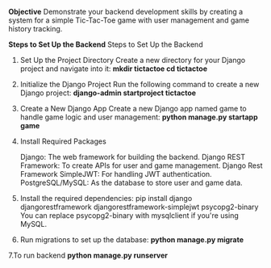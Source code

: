 **Objective**
Demonstrate your backend development skills by creating a system for a simple Tic-Tac-Toe game with
user management and game history tracking.

**Steps to Set Up the Backend**
Steps to Set Up the Backend
1. Set Up the Project Directory
    Create a new directory for your Django project and navigate into it:
        **mkdir tictactoe
        cd tictactoe**
2. Initialize the Django Project
    Run the following command to create a new Django project:
        **django-admin startproject tictactoe**
3. Create a New Django App
    Create a new Django app named game to handle game logic and user management:
          **python manage.py startapp game**
4. Install Required Packages
    
    Django: The web framework for building the backend.
    Django REST Framework: To create APIs for user and game management.
    Django Rest Framework SimpleJWT: For handling JWT authentication.
    PostgreSQL/MySQL: As the database to store user and game data.
5. Install the required dependencies:
    pip install django djangorestframework djangorestframework-simplejwt psycopg2-binary
    You can replace psycopg2-binary with mysqlclient if you're using MySQL.

6. Run migrations to set up the database:
         **python manage.py migrate**

7.To run backend
          **python manage.py runserver**
